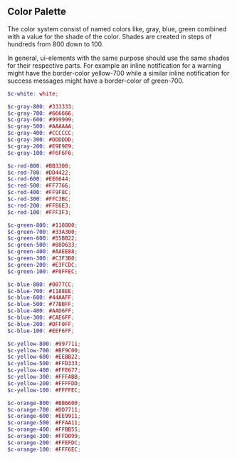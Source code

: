 ## Color Palette

The color system consist of named colors like, gray, blue, green combined with a value for the shade of the color. Shades are created in steps of hundreds from 800 down to 100.

In general, ui-elements with the same purpose should use the same shades for their respective parts. For example an inline notification for a warning might have the border-color yellow-700 while a similar inline notification for success messages might have a border-color of green-700.

```scss
$c-white: white;

$c-gray-800: #333333;
$c-gray-700: #666666;
$c-gray-600: #999999;
$c-gray-500: #AAAAAA;
$c-gray-400: #CCCCCC;
$c-gray-300: #DDDDDD;
$c-gray-200: #E9E9E9;
$c-gray-100: #F6F6F6;

$c-red-800: #BB3300;
$c-red-700: #DD4422;
$c-red-600: #EE6644;
$c-red-500: #FF7766;
$c-red-400: #FF9F8C;
$c-red-300: #FFC3BC;
$c-red-200: #FFE6E3;
$c-red-100: #FFF3F3;

$c-green-800: #118800;
$c-green-700: #33A300;
$c-green-600: #55BB22;
$c-green-500: #88D633;
$c-green-400: #AAEE88;
$c-green-300: #C3F3B0;
$c-green-200: #E3FCDC;
$c-green-100: #F0FFEC;

$c-blue-800: #0077CC;
$c-blue-700: #1188EE;
$c-blue-600: #44AAFF;
$c-blue-500: #77BBFF;
$c-blue-400: #AAD6FF;
$c-blue-300: #CAE6FF;
$c-blue-200: #DFF0FF;
$c-blue-100: #EEF6FF;

$c-yellow-800: #997711;
$c-yellow-700: #BF9C00;
$c-yellow-600: #EEBB22;
$c-yellow-500: #FFD333;
$c-yellow-400: #FFE677;
$c-yellow-300: #FFFABB;
$c-yellow-200: #FFFFDD;
$c-yellow-100: #FFFFEC;

$c-orange-800: #BB6600;
$c-orange-700: #DD7711;
$c-orange-600: #EE9911;
$c-orange-500: #FFAA11;
$c-orange-400: #FFBB55;
$c-orange-300: #FFD099;
$c-orange-200: #FFEFDC;
$c-orange-100: #FFF6EC;
```
